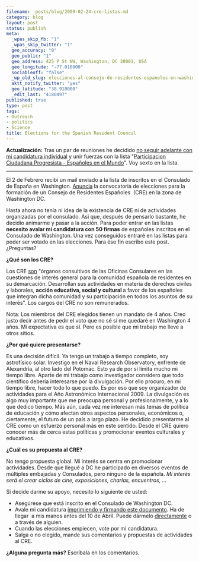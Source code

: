 ```yaml
--- 
filename: _posts/blog/2009-02-24-cre-listas.md
category: blog
layout: post
status: publish
meta: 
  _wpas_skip_fb: "1"
  _wpas_skip_twitter: "1"
  geo_accuracy: "0"
  geo_public: "1"
  geo_address: 425 P St NW, Washington, DC 20001, USA
  geo_longitude: "-77.018000"
  sociableoff: "false"
  _wp_old_slug: elecciones-al-consejo-de-residentes-espanoles-en-washington-dcelections-for-the-spanish-resident-council
  aktt_notify_twitter: "yes"
  geo_latitude: "38.910000"
  _edit_last: "4180497"
published: true
type: post
tags: 
- Outreach
- politics
- Science
title: Elections for the Spanish Resident Council
---
```

<strong>Actualización: </strong>Tras un par de reuniones he decidido <span style="text-decoration:underline;">no seguir adelante con mi candidatura individual</span> y unir fuerzas con la lista "<a href="https://creprogresistas.wordpress.com/">Participacion Ciudadana Progresista - Españoles en el Mundo</a>". Voy sexto en la lista.

--------------

El 2 de Febrero recibí un mail enviado a la lista de inscritos en el Consulado de España en Washington. <a href="/wp-content/uploads/2009/02/edicto-convocatoria-cre.pdf">Anuncia</a> la convocatoria de elecciones para la formación de un Consejo de Residentes Españoles  (CRE) en la zona de Washington DC.

<!--more-->Hasta ahora no tenía ni idea de la existencia de CRE ni de actividades organizadas por el consulado. Asi que, después de pensarlo bastante, he decidio animarme y pasar a la acción. Para poder entrar en las listas <strong>necesito avalar mi candidatura con 50 firmas</strong> de españoles inscritos en el Consulado de Washington. Una vez conseguidos entraré en las listas para poder ser votado en las elecciones. Para ése fin escribo este post. ¿Preguntas?

<strong>¿Qué son los CRE?</strong>

Los CRE <a href="https://www.maec.es/es/MenuPpal/Consulares/Servicios%20Consulares/Espaoles%20en%20el%20extranjero/Consejos%20de%20residentes%20espaoles/Paginas/Consejos%20de%20residentes%20espaoles.aspx">son</a> "órganos consultivos de las Oficinas Consulares en las cuestiones de interés general para la comunidad española de residentes en su demarcación. Desarrollan sus actividades en materia de derechos civiles y laborales, <strong>acción educativa, social y cultural </strong>a favor de los españoles que integran dicha comunidad y su participación en todos los asuntos de su interés". Los cargos del CRE no son remunerados.

Nota: Los miembros del CRE elegidos tienen un mandato de 4 años. Creo justo decir antes de pedir el voto que no sé si me quedaré en Washington 4 años. Mi expectativa es que sí. Pero es posible que mi trabajo me lleve a otros sitios.

<strong>¿Por qué quiere presentarse?</strong>

Es una decisión difícil. Ya tengo un trabajo a tiempo completo, soy astrofísico solar. Investigo en el Naval Research Observatory, enfrente de Alexandría, al otro lado del Potomac. Esto ya de por sí limita mucho mi tiempo libre. Aparte de mi trabajo como investigador considero que todo científico debería interesarse por la divulgación. Por ello procuro, en mi tiempo libre, hacer todo lo que puedo. Es por eso que soy organizador de actividades para el Año Astronómico Internacional 2009. La divulgación es algo muy importante que me preocupa personal y profesionalmente, y a lo que dedico tiempo. Más aún, cada vez me interesan más temas de política de educación y cómo afectan otros aspectos personales, económicos o, ciertamente, el futuro de un país a largo plazo. He decidido presentarme al CRE como un esfuerzo personal más en este sentido. Desde el CRE quiero conocer más de cerca estas políticas y promocionar eventos culturales y educativos.

<strong>¿Cuál es su propuesta al CRE?</strong>

No tengo propuesta global. Mi interés se centra en promocionar actividades. Desde que llegué a DC he participado en diversos eventos de múltiples embajadas y Consulados, pero ninguno de la española. <em>Mi interés será el crear ciclos de cine, exposiciones, charlas, encuentros, ... </em>

Si decide darme su apoyo, necesito lo siguiente de usted:
<ul>
	<li>Asegúrese que está inscrito en el Consulado de Washington DC.</li>
	<li>Avale mi candidatura <a href="/wp-content/uploads/2009/02/lista1.pdf">imprimiendo y firmando este documento</a>. Ha de llegar  a mis manos antes del 10 de Abril. Puede dármelo <a href="contact">directamente</a> o a través de alguien.</li>
	<li>Cuando las elecciones empiecen, vote por mi candidatura.</li>
	<li>Salga o no elegido, mande sus comentarios y propuestas de actividades al CRE.</li>
</ul>
<strong>¿Alguna pregunta más?</strong> Escríbala en los comentarios.<!--:-->
